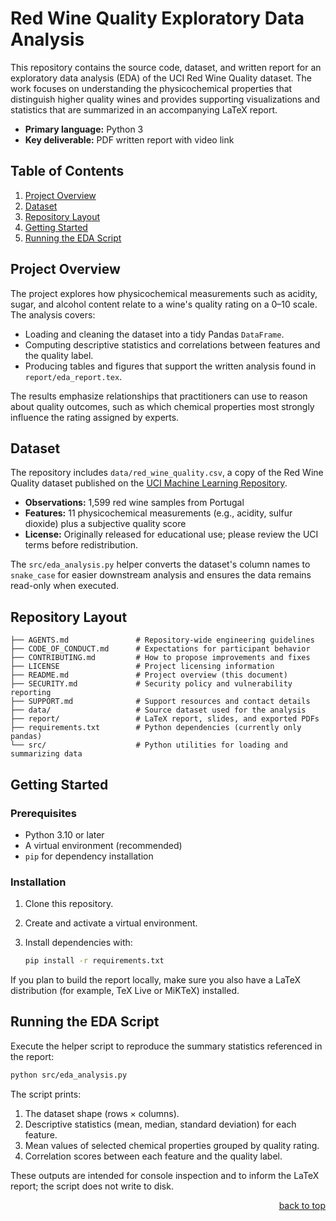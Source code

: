 <a name="readme-top"></a>

# Red Wine Quality Exploratory Data Analysis

This repository contains the source code, dataset, and written report for an
exploratory data analysis (EDA) of the UCI Red Wine Quality dataset. The work
focuses on understanding the physicochemical properties that distinguish higher
quality wines and provides supporting visualizations and statistics that are
summarized in an accompanying LaTeX report.

- **Primary language:** Python 3
- **Key deliverable:** PDF written report with video link

## Table of Contents

1. [Project Overview](#project-overview)
2. [Dataset](#dataset)
3. [Repository Layout](#repository-layout)
4. [Getting Started](#getting-started)
5. [Running the EDA Script](#running-the-eda-script)

## Project Overview

The project explores how physicochemical measurements such as acidity, sugar,
and alcohol content relate to a wine's quality rating on a 0–10 scale. The
analysis covers:

- Loading and cleaning the dataset into a tidy Pandas `DataFrame`.
- Computing descriptive statistics and correlations between features and the
  quality label.
- Producing tables and figures that support the written analysis found in
  `report/eda_report.tex`.

The results emphasize relationships that practitioners can use to reason about
quality outcomes, such as which chemical properties most strongly influence the
rating assigned by experts.

## Dataset

The repository includes `data/red_wine_quality.csv`, a copy of the Red Wine
Quality dataset published on the
[UCI Machine Learning Repository](https://archive.ics.uci.edu/ml/datasets/wine+quality).

- **Observations:** 1,599 red wine samples from Portugal
- **Features:** 11 physicochemical measurements (e.g., acidity, sulfur dioxide)
  plus a subjective quality score
- **License:** Originally released for educational use; please review the UCI
  terms before redistribution.

The `src/eda_analysis.py` helper converts the dataset's column names to
`snake_case` for easier downstream analysis and ensures the data remains
read-only when executed.

## Repository Layout

```
├── AGENTS.md               # Repository-wide engineering guidelines
├── CODE_OF_CONDUCT.md      # Expectations for participant behavior
├── CONTRIBUTING.md         # How to propose improvements and fixes
├── LICENSE                 # Project licensing information
├── README.md               # Project overview (this document)
├── SECURITY.md             # Security policy and vulnerability reporting
├── SUPPORT.md              # Support resources and contact details
├── data/                   # Source dataset used for the analysis
├── report/                 # LaTeX report, slides, and exported PDFs
├── requirements.txt        # Python dependencies (currently only pandas)
└── src/                    # Python utilities for loading and summarizing data
```

## Getting Started

### Prerequisites

- Python 3.10 or later
- A virtual environment (recommended)
- `pip` for dependency installation

### Installation

1. Clone this repository.
2. Create and activate a virtual environment.
3. Install dependencies with:

   ```bash
   pip install -r requirements.txt
   ```

If you plan to build the report locally, make sure you also have a LaTeX
distribution (for example, TeX Live or MiKTeX) installed.

## Running the EDA Script

Execute the helper script to reproduce the summary statistics referenced in the
report:

```bash
python src/eda_analysis.py
```

The script prints:

1. The dataset shape (rows × columns).
2. Descriptive statistics (mean, median, standard deviation) for each feature.
3. Mean values of selected chemical properties grouped by quality rating.
4. Correlation scores between each feature and the quality label.

These outputs are intended for console inspection and to inform the LaTeX
report; the script does not write to disk.

<p align="right"><a href="#readme-top">back to top</a></p>
